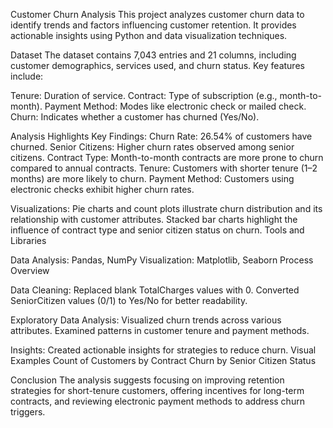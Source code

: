 Customer Churn Analysis
This project analyzes customer churn data to identify trends and factors influencing customer retention. It provides actionable insights using Python and data visualization techniques.

Dataset
The dataset contains 7,043 entries and 21 columns, including customer demographics, services used, and churn status. Key features include:

Tenure: Duration of service.
Contract: Type of subscription (e.g., month-to-month).
Payment Method: Modes like electronic check or mailed check.
Churn: Indicates whether a customer has churned (Yes/No).


Analysis Highlights
Key Findings:
Churn Rate:
26.54% of customers have churned.
Senior Citizens:
Higher churn rates observed among senior citizens.
Contract Type:
Month-to-month contracts are more prone to churn compared to annual contracts.
Tenure:
Customers with shorter tenure (1–2 months) are more likely to churn.
Payment Method:
Customers using electronic checks exhibit higher churn rates.


Visualizations:
Pie charts and count plots illustrate churn distribution and its relationship with customer attributes.
Stacked bar charts highlight the influence of contract type and senior citizen status on churn.
Tools and Libraries


Data Analysis: Pandas, NumPy
Visualization: Matplotlib, Seaborn
Process Overview


Data Cleaning:
Replaced blank TotalCharges values with 0.
Converted SeniorCitizen values (0/1) to Yes/No for better readability.


Exploratory Data Analysis:
Visualized churn trends across various attributes.
Examined patterns in customer tenure and payment methods.


Insights:
Created actionable insights for strategies to reduce churn.
Visual Examples
Count of Customers by Contract
Churn by Senior Citizen Status

Conclusion
The analysis suggests focusing on improving retention strategies for short-tenure customers, offering incentives for long-term contracts, and reviewing electronic payment methods to address churn triggers.
